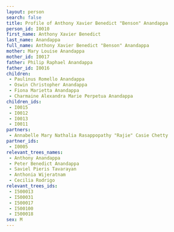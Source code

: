 ```yaml
---
layout: person
search: false
title: Profile of Anthony Xavier Benedict "Benson" Anandappa
person_id: I0010
first_name: Anthony Xavier Benedict
last_name: Anandappa
full_name: Anthony Xavier Benedict "Benson" Anandappa
mother: Mary Louise Anandappa
mother_id: I0017
father: Philip Raphael Anandappa
father_id: I0016
children:
 - Paulinus Romello Anandappa
 - Oswin Christopher Anandappa
 - Fiona Marietta Anandappa
 - Charmaine Alexandra Marie Perpetua Anandappa
children_ids:
 - I0015
 - I0012
 - I0013
 - I0011
partners:
 - Annabelle Mary Nathalia Rasappopathy "Rajie" Casie Chetty
partner_ids:
 - I0005
relevant_trees_names:
 - Anthony Anandappa
 - Peter Benedict Anandappa
 - Saviel Pieris Tavarayan
 - Anthonia Wijeratnam
 - Cecilia Rodrigo
relevant_trees_ids:
 - I500013
 - I500031
 - I500017
 - I500100
 - I500018
sex: M
---
```


